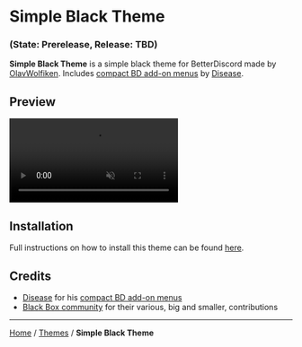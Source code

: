 # Simple Black Theme
### (State: Prerelease, Release: TBD)
**Simple Black Theme** is a simple black theme for BetterDiscord made by [OlavWolfiken](https://github.com/OlavWolfiken). Includes [compact BD add-on menus](https://maendisease.github.io/BetterDiscordStuff/css/bdAddonMini.css) by [Disease](https://github.com/maendisease).

## Preview
<div><video controls src="https://olavwolfiken.github.io/BetterDiscord/Themes/Simple%20Black%20Theme/preview/simple-black.preview.mp4" muted="false"></video></div>

## Installation
Full instructions on how to install this theme can be found [here](https://olavwolfiken.github.io/BetterDiscord#themes-1).

## Credits
- [Disease](https://github.com/maendisease) for his [compact BD add-on menus](https://maendisease.github.io/BetterDiscordStuff/css/bdAddonMini.css)
- [Black Box community](https://discord.com/invite/TeRQEPb) for their various, big and smaller, contributions

____
[Home](https://olavwolfiken.github.io/BetterDiscord) / [Themes](https://olavwolfiken.github.io/BetterDiscord/Themes) / **Simple Black Theme**
